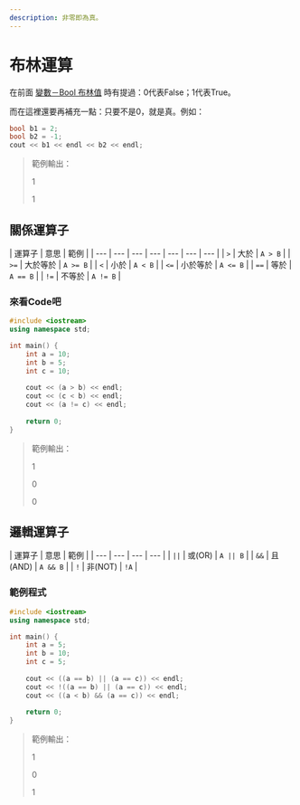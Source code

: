 ```yaml
---
description: 非零即為真。
---
```


# 布林運算

在前面 [變數－Bool 布林值](../ji-ben-fa/ji-chu-ru.md#bool-bu-lin-zhi) 時有提過：0代表False；1代表True。

而在這裡還要再補充一點：只要不是0，就是真。例如：

```cpp
bool b1 = 2;
bool b2 = -1;
cout << b1 << endl << b2 << endl;
```

> 範例輸出：
>
> 1
>
> 1

## 關係運算子

| 運算子 | 意思 | 範例 |
| --- | --- | --- | --- | --- | --- | --- |
| `>` | 大於 | `A > B` |
| `>=` | 大於等於 | `A >= B` |
| `<` | 小於 | `A < B` |
| `<=` | 小於等於 | `A <= B` |
| `==` | 等於 | `A == B` |
| `!=` | 不等於 | `A != B` |

### 來看Code吧

```cpp
#include <iostream>
using namespace std;

int main() {
    int a = 10;
    int b = 5;
    int c = 10;
    
    cout << (a > b) << endl;
    cout << (c < b) << endl;
    cout << (a != c) << endl;
    
    return 0;
}
```

> 範例輸出：
>
> 1
>
> 0
>
> 0

## 邏輯運算子

| 運算子 | 意思 | 範例 |
| --- | --- | --- | --- |
| `||` | 或\(OR\) | `A || B` |
| `&&` | 且\(AND\) | `A && B` |
| `!` | 非\(NOT\) | `!A` |

### 範例程式

```cpp
#include <iostream>
using namespace std;

int main() {
    int a = 5;
    int b = 10;
    int c = 5;
    
    cout << ((a == b) || (a == c)) << endl;
    cout << !((a == b) || (a == c)) << endl;
    cout << ((a < b) && (a == c)) << endl;
    
    return 0;
}
```

> 範例輸出：
>
> 1
>
> 0
>
> 1

